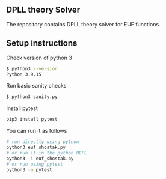 ## DPLL theory Solver

The repository contains DPLL theory solver for EUF functions.


## Setup instructions

Check version of python 3
```bash
$ python3 --version
Python 3.9.15
```

Run basic sanity checks
```bash
$ python3 sanity.py
```


Install pytest
```bash
pip3 install pytest
```


You can run it as follows

```bash
# run directly using python
python3 euf_shostak.py
# or run it in the python REPL
python3 -i euf_shostak.py
# or run using pytest
python3 -m pytest
```

